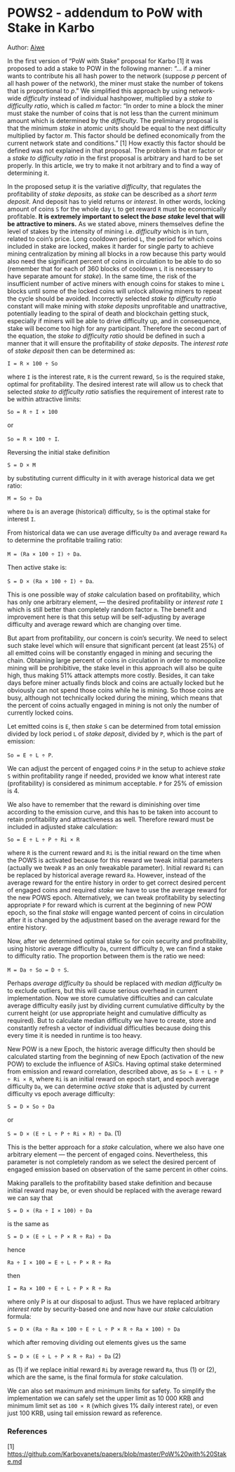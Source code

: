 # POWS2 - addendum to PoW with Stake in Karbo
Author: [Aiwe](https://github.com/aivve/)

In the first version of “PoW with Stake” proposal for Karbo [1] it was proposed to add a stake to POW in the following manner: “... if a miner wants to contribute his all hash power to the network (suppose *p* percent of all hash power of the network), the miner must stake the number of tokens that is proportional to *p*.” We simplified this approach by using network-wide *difficulty* instead of individual hashpower, multiplied by a *stake to difficulty ratio*, which is called *m* factor: “In order to mine a block the miner must stake the number of coins that is not less than the current minimum amount which is determined by the *difficulty*. The preliminary proposal is that the minimum *stake* in atomic units should be equal to the next difficulty multiplied by factor *m*. This factor should be defined economically from the current network state and conditions.” [1] How exactly this factor should be defined was not explained in that proposal. The problem is that *m* factor or a *stake to difficulty ratio* in the first proposal is arbitrary and hard to be set properly. In this article, we try to make it not arbitrary and to find a way of determining it.

In the proposed setup it is the variative *difficulty*, that regulates the profitability of *stake deposits*, as *stake* can be described as a *short term deposit*. And deposit has to yield returns or *interest*. In other words, locking amount of coins `S` for the whole day `L` to get reward `R` must be economically profitable. **It is extremely important to select the *base stake* level that will be attractive to miners.** As we stated above, miners themselves define the level of stakes by the intensity of mining i.e. *difficulty* which is in turn, related to coin’s price. Long cooldown period `L`, the period for which coins included in stake are locked, makes it harder for single party to achieve mining centralization by mining all blocks in a row because this party would also need the significant percent of coins in circulation to be able to do so (remember that for each of 360 blocks of cooldown `L` it is necessary to have separate amount for *stake*). In the same time, the risk of the insufficient number of active miners with enough coins for stakes to mine `L` blocks until some of the locked coins will unlock allowing miners to repeat the cycle should be avoided. Incorrectly selected *stake to difficulty ratio* constant will make mining with *stake deposits* unprofitable and unattractive, potentially leading to the spiral of death and blockchain getting stuck, especially if miners will be able to drive difficulty up, and in consequence, stake will become too high for any participant. Therefore the second part of the equation, the *stake to difficulty ratio* should be defined in such a manner that it will ensure the profitability of *stake deposits*. The *interest rate* of *stake deposit* then can be determined as:

`I = R × 100 ÷ So`

where `I` is the interest rate, `R` is the current reward, `So` is the required stake, optimal for profitability. The desired interest rate will allow us to check that selected *stake to difficulty ratio* satisfies the requirement of interest rate to be within attractive limits:

`So = R ÷ I × 100`

or

`So = R × 100 ÷ I`.

Reversing the initial stake definition 

`S = D × M`

by substituting current difficulty in it with average historical data we get ratio:

`M = So ÷ Da`

where `Da` is an average (historical) difficulty, `So` is the optimal stake for interest `I`. 

From historical data we can use average difficulty `Da` and average reward `Ra` to determine the profitable trailing ratio:

`M = (Ra × 100 ÷ I) ÷ Da`.

Then active stake is:

`S = D × (Ra × 100 ÷ I) ÷ Da`.

This is one possible way of *stake* calculation based on profitability, which has only one arbitrary element, — the desired profitability or *interest rate* `I` which is still better than completely random factor `m`. The benefit and improvement here is that this setup will be self-adjusting by average difficulty and average reward which are changing over time.

But apart from profitability, our concern is coin’s security. We need to select such stake level which will ensure that significant percent (at least 25%) of all emitted coins will be constantly engaged in mining and securing the chain. Obtaining large percent of coins in circulation in order to monopolize mining will be prohibitive, the stake level in this approach will also be quite high, thus making 51% attack attempts more costly. Besides, it can take days before miner actually finds block and coins are actually locked but he obviously can not spend those coins while he is mining. So those coins are busy, although not technically locked during the mining, which means that the percent of coins actually engaged in mining is not only the number of currently locked coins. 

Let emitted coins is `E`, then *stake* `S` can be determined from total emission divided by lock period `L` of *stake deposit*, divided by `P`, which is the part of emission:

`So = E ÷ L ÷ P`.

We can adjust the percent of engaged coins `P` in the setup to achieve *stake* `S` within profitability range if needed, provided we know what interest rate (profitability) is considered as minimum acceptable. `P` for 25% of emission is 4.
 
We also have to remember that the reward is diminishing over time according to the emission curve, and this has to be taken into account to retain profitability and attractiveness as well. Therefore reward must be included in adjusted stake calculation:

`So = E ÷ L ÷ P ÷ Ri × R`

where `R` is the current reward and `Ri` is the initial reward on the time when the POWS is activated because for this reward we tweak initial parameters (actually we tweak `P` as an only tweakable parameter). Initial reward `Ri` can be replaced by historical average reward `Ra`. However, instead of the average reward for the entire history in order to get correct desired percent of engaged coins and required *stake* we have to use the average reward for the new POWS epoch. Alternatively, we can tweak profitability by selecting appropriate `P` for reward which is current at the beginning of new POW epoch, so the final *stake* will engage wanted percent of coins in circulation after it is changed by the adjustment based on the average reward for the entire history.

Now, after we determined optimal stake `So` for coin security and profitability, using historic average difficulty `Da`, current difficulty `D`, we can find a stake to difficulty ratio. The proportion between them is the ratio we need:

 `M = Da ÷ So = D ÷ S`.

Perhaps *average difficulty* `Da` should be replaced with *median difficulty* `Dm` to exclude outliers, but this will cause serious overhead in current implementation. Now we store cumulative difficulties and can calculate average difficulty easily just by dividing current cumulative difficulty by the current height (or use appropriate height and cumulative difficulty as required). But to calculate median difficulty we have to create, store and constantly refresh a vector of individual difficulties because doing this every time it is needed in runtime is too heavy.

New POW is a new Epoch, the historic average difficulty then should be calculated starting from the beginning of new Epoch (activation of the new POW) to exclude the influence of ASICs. Having optimal stake determined from emission and reward correlation, described above, as `So = E ÷ L ÷ P ÷ Ri × R`, where `Ri` is an initial reward on epoch start, and epoch average difficulty `Da`, we can determine *active stake* that is adjusted by current difficulty vs epoch average difficulty:

`S = D × So ÷ Da`

or

`S = D × (E ÷ L ÷ P ÷ Ri × R) ÷ Da`. (1)

This is the better approach for a *stake* calculation, where we also have one arbitrary element — the percent of engaged coins. Nevertheless, this parameter is not completely random as we select the desired percent of engaged emission based on observation of the same percent in other coins. 

Making parallels to the profitability based stake definition and because initial reward may be, or even should be replaced with the average reward we can say that

`S = D × (Ra ÷ I × 100) ÷ Da`

is the same as

`S = D × (E ÷ L ÷ P × R ÷ Ra) ÷ Da`

hence 

`Ra ÷ I × 100 = E ÷ L ÷ P × R ÷ Ra`

then

`I = Ra × 100 ÷ E ÷ L ÷ P × R ÷ Ra`

where only P is at our disposal to adjust. Thus we have replaced arbitrary *interest rate* by security-based one and now have our *stake* calculation formula:

`S = D × (Ra ÷ Ra × 100 ÷ E ÷ L ÷ P × R ÷ Ra × 100) ÷ Da`

which after removing dividing out elements gives us the same

`S = D × (E ÷ L ÷ P × R ÷ Ra) ÷ Da` (2)

as (1) if we replace initial reward `Ri` by average reward `Ra`, thus (1) or (2), which are the same, is the final formula for *stake* calculation.

We can also set maximum and minimum limits for safety. To simplify the implementation we can safely set the upper limit as 10 000 KRB and minimum limit set as `100 × R` (which gives 1% daily interest rate), or even just 100 KRB, using tail emission reward as reference.


### References
[1] https://github.com/Karbovanets/papers/blob/master/PoW%20with%20Stake.md





